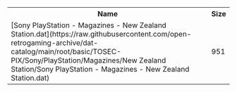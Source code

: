<table>
<tr><th>Name</th><th>Size</th></tr>
<tr><td>
[Sony PlayStation - Magazines - New Zealand Station.dat](https://raw.githubusercontent.com/open-retrogaming-archive/dat-catalog/main/root/basic/TOSEC-PIX/Sony/PlayStation/Magazines/New Zealand Station/Sony PlayStation - Magazines - New Zealand Station.dat)
</td><td>951</td></tr>
</table>
